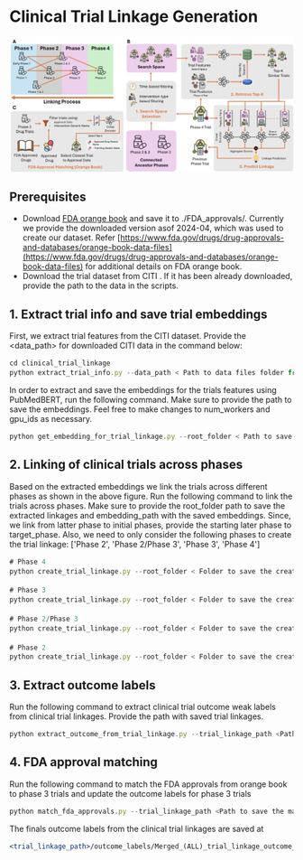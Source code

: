 # Clinical Trial Linkage Generation

![trial_linkage_algorithm.png](trial_linkage_algorithm.png)

## Prerequisites

- Download [FDA orange book](https://www.fda.gov/media/76860/download?attachment) and save it to ./FDA_approvals/.  Currently we provide the downloaded version asof 2024-04, which was used to create our dataset. Refer [https://www.fda.gov/drugs/drug-approvals-and-databases/orange-book-data-files](https://www.fda.gov/drugs/drug-approvals-and-databases/orange-book-data-files) for additional details on FDA orange book.
- Download the trial dataset from CITI <path>. If it has been already downloaded, provide the path to the data in the scripts.

## 1. Extract trial info and save trial embeddings

First, we extract trial features from the CITI dataset. Provide the <data_path> for downloaded CITI data in the command below:

```jsx
cd clinical_trial_linkage
python extract_trial_info.py --data_path < Path to data files folder from CITI >
```

In order to extract and save the embeddings for the trials features using PubMedBERT, run the following command. Make sure to provide the path to save the embeddings. Feel free to make changes to num_workers and gpu_ids as necessary.

```jsx
python get_embedding_for_trial_linkage.py --root_folder < Path to save the embeddings > --num_workers 2 --gpu_ids 0,1
```

## 2. Linking of clinical trials across phases

Based on the extracted embeddings we link the trials across different phases as shown in the above figure. Run the following command to link the trials across phases. Make sure to provide the root_folder path to save the extracted linkages and embedding_path with the saved embeddings. Since, we link from latter phase to initial phases, provide the starting later phase to target_phase. Also, we need to only consider the following phases to create the trial linkage: ['Phase 2', 'Phase 2/Phase 3', 'Phase 3', 'Phase 4']

```jsx
# Phase 4
python create_trial_linkage.py --root_folder < Folder to save the created linkages > --target_phase 'Phase 4' --embedding_path < Folder containing the embeddings saved for the trials > --num_workers 2 --gpu_ids 0,1

# Phase 3
python create_trial_linkage.py --root_folder < Folder to save the created linkages > --target_phase 'Phase 3' --embedding_path < Folder containing the embeddings saved for the trials > --num_workers 2 --gpu_ids 0,1

# Phase 2/Phase 3
python create_trial_linkage.py --root_folder < Folder to save the created linkages > --target_phase 'Phase 2/Phase 3' --embedding_path < Folder containing the embeddings saved for the trials > --num_workers 2 --gpu_ids 0,1

# Phase 2
python create_trial_linkage.py --root_folder < Folder to save the created linkages > --target_phase 'Phase 2' --embedding_path < Folder containing the embeddings saved for the trials > --num_workers 2 --gpu_ids 0,1
```

## 3. Extract outcome labels

Run the following command to extract clinical trial outcome weak labels from clinical trial linkages. Provide the path with saved trial linkages.

```jsx
python extract_outcome_from_trial_linkage.py --trial_linkage_path <Path to the trial linkage folder containing the json files of the trial linkage>
```

## 4. FDA approval matching

Run the following command to match the FDA approvals from orange book to phase 3 trials and update the outcome labels for phase 3 trials

```jsx
python match_fda_approvals.py --trial_linkage_path <Path to save the matched trials results (provide the path where the trial linkages results are saved)> 
```

The finals outcome labels from the clinical trial linkages are saved at 

```jsx
<trial_linkage_path>/outcome_labels/Merged_(ALL)_trial_linkage_outcome_df.csv
```